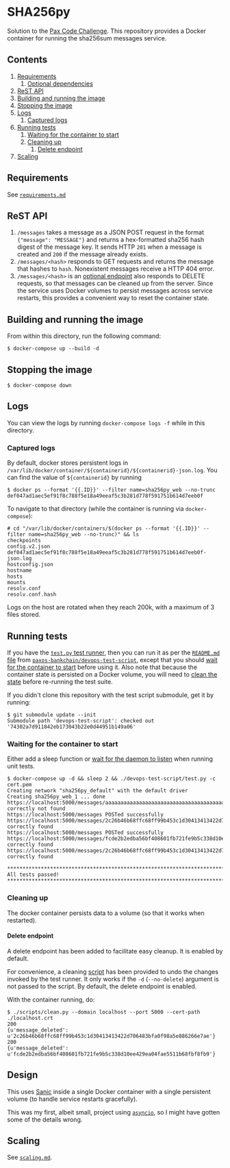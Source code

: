 # SHA256py

Solution to the
[Pax Code Challenge](https://www.dropbox.com/s/lyy5btonatq09wx/DevOps%20Engineer.pdf?dl=0).
This repository provides a Docker container for running the sha256sum messages
service.

## Contents

1. [Requirements](./docs/requirements.md#requirements)
   1. [Optional dependencies](./docs/requirements.md#optional-dependencies)
1. [ReST API](#rest-api)
1. [Building and running the image](#building-and-running-the-image)
1. [Stopping the image](#stopping-the-image)
1. [Logs](#logs)
   1. [Captured logs](#captured-logs)
1. [Running tests](#running-tests)
   1. [Waiting for the container to start](#waiting-for-the-container-to-start)
   1. [Cleaning up](#cleaning-up)
      1. [Delete endpoint](#delete-endpoint)
1. [Scaling](./docs/scaling.md#scaling)

## Requirements

See [`requirements.md`](./docs/requirements.md)

## ReST API

1. `/messages` takes a message as a JSON POST request in the format
   `{"message": "MESSAGE"}` and returns a hex-formatted sha256 hash digest
   of the message key. It sends HTTP `201` when a message is created and `200`
   if the message already exists.
2. `/messages/<hash>` responds to GET requests and returns the message that
   hashes to `hash`. Nonexistent messages receive a HTTP 404 error.
3. `/messages/<hash>` is an [optional endpoint](#delete-endpoint) also responds
   to DELETE requests, so that messages can be cleaned up from the server.
   Since the service uses Docker volumes to persist messages across service
   restarts, this provides a convenient way to reset the container state.

## Building and running the image

From within this directory, run the following command:

```console
$ docker-compose up --build -d
```

## Stopping the image

```console
$ docker-compose down
```

## Logs

You can view the logs by running `docker-compose logs -f` while in this
directory.

### Captured logs

By default, docker stores persistent logs in
`/var/lib/docker/container/${containerid}/${containerid}-json.log`.
You can find the value of `${containerid}` by running

```console
$ docker ps --format '{{.ID}}' --filter name=sha256py_web --no-trunc
def047ad1aec5ef91f8c788f5e18a49eeaf5c3b281d778f591751b614d7eeb0f
```

To navigate to that directory (while the container is running via
`docker-compose`):

```console
# cd "/var/lib/docker/containers/$(docker ps --format '{{.ID}}' --filter name=sha256py_web --no-trunc)" && ls
checkpoints
config.v2.json
def047ad1aec5ef91f8c788f5e18a49eeaf5c3b281d778f591751b614d7eeb0f-json.log
hostconfig.json
hostname
hosts
mounts
resolv.conf
resolv.conf.hash
```

Logs on the host are rotated when they reach 200k, with a maximum of 3 files
stored.

## Running tests

If you have the
[`test.py` test runner](https://github.com/paxos-bankchain/devops-test-script/blob/74302a7d911842eb173043b22e0d44951b149a06/test.py),
then you can run it as per the
[`README.md` file](https://github.com/paxos-bankchain/devops-test-script/blob/74302a7d911842eb173043b22e0d44951b149a06/README.md)
from
[`paxos-bankchain/devops-test-script`](https://github.com/paxos-bankchain/devops-test-script),
except that you should [wait for the container to start](./docs/waiting.md) before
using it. Also note that because the container state is persisted on a Docker
volume, you will need to [clean the state](#cleaning-up) before re-running the
test suite.

If you didn't clone this repository with the test script submodule, get it by
running:

```console
$ git submodule update --init
Submodule path 'devops-test-script': checked out '74302a7d911842eb173043b22e0d44951b149a06'
```

### Waiting for the container to start

Either add a sleep function or [wait for the daemon to listen](./docs/waiting.md) when
running unit tests.

```console
$ docker-compose up -d && sleep 2 && ./devops-test-script/test.py -c cert.pem
Creating network "sha256py_default" with the default driver
Creating sha256py_web_1 ... done
https://localhost:5000/messages/aaaaaaaaaaaaaaaaaaaaaaaaaaaaaaaaaaaaaaaaaaaaaaaaaaaaaaaaaaaaaaaa correctly not found
https://localhost:5000/messages POSTed successfully
https://localhost:5000/messages/2c26b46b68ffc68ff99b453c1d30413413422d706483bfa0f98a5e886266e7ae correctly found
https://localhost:5000/messages POSTed successfully
https://localhost:5000/messages/fcde2b2edba56bf408601fb721fe9b5c338d10ee429ea04fae5511b68fbf8fb9 correctly found
https://localhost:5000/messages/2c26b46b68ffc68ff99b453c1d30413413422d706483bfa0f98a5e886266e7ae correctly found

***************************************************************************
All tests passed!
***************************************************************************
```

### Cleaning up

The docker container persists data to a volume (so that it works when
restarted).

#### Delete endpoint

A delete endpoint has been added to facilitate easy cleanup. It is enabled by
default.

For convenience, a cleaning
[script](./scripts/clean.py)
has been provided to undo the changes invoked by the test runner.
It only works if the `-d` (`--no-delete`) argument is not passed to the script.
By default, the delete endpoint is enabled.

With the container running, do:

```console
$ ./scripts/clean.py --domain localhost --port 5000 --cert-path ./localhost.crt
200
{u'message_deleted': u'2c26b46b68ffc68ff99b453c1d30413413422d706483bfa0f98a5e886266e7ae'}
200
{u'message_deleted': u'fcde2b2edba56bf408601fb721fe9b5c338d10ee429ea04fae5511b68fbf8fb9'}
```

## Design

This uses [Sanic](https://github.com/channelcat/sanic) inside a single Docker
container with a single persistent volume (to handle service restarts
gracefully).

This was my first, albeit small, project using
[`asyncio`](https://docs.python.org/3/library/asyncio.html),
so I might have gotten some of the details wrong.

## Scaling

See [`scaling.md`](./docs/scaling.md).
